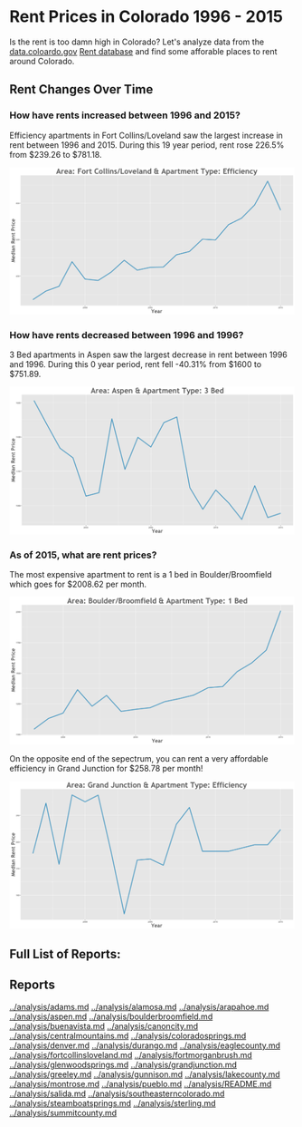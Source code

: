 Rent Prices in Colorado 1996 - 2015
================

Is the rent is too damn high in Colorado? Let's analyze data from the [data.coloardo.gov](https://data.colorado.gov/) [Rent database](https://data.colorado.gov/Housing/Rents-by-Type-of-Apartment-in-Colorado/cmr9-ue2w) and find some afforable places to rent around Colorado.

Rent Changes Over Time
----------------------

### How have rents increased between 1996 and 2015?

Efficiency apartments in Fort Collins/Loveland saw the largest increase in rent between 1996 and 2015. During this 19 year period, rent rose 226.5% from $239.26 to $781.18.

![](../images/rentIncrease/fortcollinsloveland.png)

### How have rents decreased between 1996 and 1996?

3 Bed apartments in Aspen saw the largest decrease in rent between 1996 and 1996. During this 0 year period, rent fell -40.31% from $1600 to $751.89.

![](../images/rentDecrease/aspen.png)

### As of 2015, what are rent prices?

The most expensive apartment to rent is a 1 bed in Boulder/Broomfield which goes for $2008.62 per month.

![](../images/maxRentboulderbroomfield.png)

On the opposite end of the sepectrum, you can rent a very affordable efficiency in Grand Junction for $258.78 per month!

![](../images/minRentgrandjunction.png)

Full List of Reports:
---------------------

Reports
-------

[../analysis/adams.md](../analysis/adams.md)
[../analysis/alamosa.md](../analysis/alamosa.md)
[../analysis/arapahoe.md](../analysis/arapahoe.md)
[../analysis/aspen.md](../analysis/aspen.md)
[../analysis/boulderbroomfield.md](../analysis/boulderbroomfield.md)
[../analysis/buenavista.md](../analysis/buenavista.md)
[../analysis/canoncity.md](../analysis/canoncity.md)
[../analysis/centralmountains.md](../analysis/centralmountains.md)
[../analysis/coloradosprings.md](../analysis/coloradosprings.md)
[../analysis/denver.md](../analysis/denver.md)
[../analysis/durango.md](../analysis/durango.md)
[../analysis/eaglecounty.md](../analysis/eaglecounty.md)
[../analysis/fortcollinsloveland.md](../analysis/fortcollinsloveland.md)
[../analysis/fortmorganbrush.md](../analysis/fortmorganbrush.md)
[../analysis/glenwoodsprings.md](../analysis/glenwoodsprings.md)
[../analysis/grandjunction.md](../analysis/grandjunction.md)
[../analysis/greeley.md](../analysis/greeley.md)
[../analysis/gunnison.md](../analysis/gunnison.md)
[../analysis/lakecounty.md](../analysis/lakecounty.md)
[../analysis/montrose.md](../analysis/montrose.md)
[../analysis/pueblo.md](../analysis/pueblo.md)
[../analysis/README.md](../analysis/README.md)
[../analysis/salida.md](../analysis/salida.md)
[../analysis/southeasterncolorado.md](../analysis/southeasterncolorado.md) [../analysis/steamboatsprings.md](../analysis/steamboatsprings.md)
[../analysis/sterling.md](../analysis/sterling.md)
[../analysis/summitcounty.md](../analysis/summitcounty.md)
